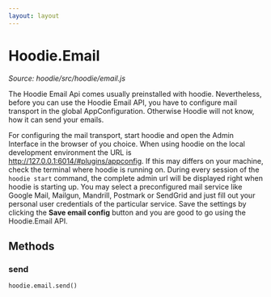 ```yaml
---
layout: layout
---
```


# Hoodie.Email

*Source: hoodie/src/hoodie/email.js*

The Hoodie Email Api comes usually preinstalled with hoodie. Nevertheless, before you can use the Hoodie Email API, you have to configure mail transport in the global AppConfiguration. Otherwise Hoodie will not know, how it can send your emails.

For configuring the mail transport, start hoodie and open the Admin Interface in the browser of you choice. When using hoodie on the local development environment the URL is http://127.0.0.1:6014/#plugins/appconfig. If this may differs on your machine, check the terminal where hoodie is running on. During every session of the `hoodie start` command, the complete admin url will be displayed right when hoodie is starting up. You may select a preconfigured mail service like Google Mail, Mailgun, Mandrill, Postmark or SendGrid and just fill out your personal user credentials of the particular service. Save the settings by clicking the **Save email config** button and you are good to go using the Hoodie.Email API.


## Methods

### send

`hoodie.email.send()`



